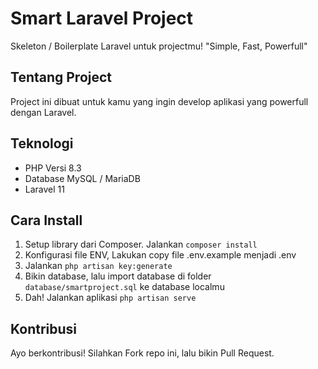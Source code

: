 # Smart Laravel Project
Skeleton / Boilerplate Laravel untuk projectmu!
"Simple, Fast, Powerfull"

## Tentang Project
Project ini dibuat untuk kamu yang ingin develop aplikasi yang powerfull dengan Laravel.

## Teknologi
- PHP Versi 8.3
- Database MySQL / MariaDB
- Laravel 11

## Cara Install
1. Setup library dari Composer. Jalankan `composer install`
2. Konfigurasi file ENV, Lakukan copy file .env.example menjadi .env
3. Jalankan `php artisan key:generate`
3. Bikin database, lalu import database di folder `database/smartproject.sql` ke database localmu
4. Dah! Jalankan aplikasi `php artisan serve`

## Kontribusi
Ayo berkontribusi! Silahkan Fork repo ini, lalu bikin Pull Request.